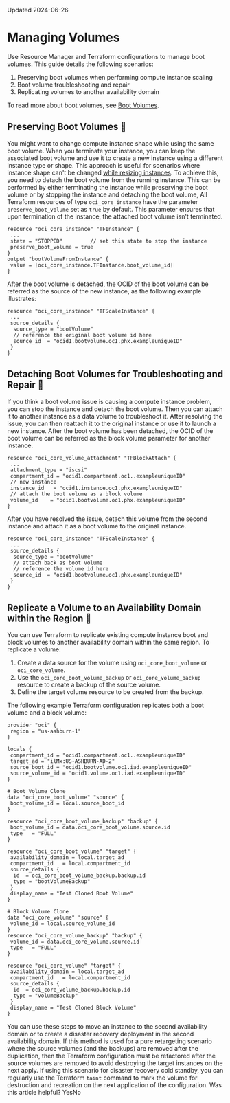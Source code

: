 Updated 2024-06-26
# Managing Volumes
Use Resource Manager and Terraform configurations to manage boot volumes.
This guide details the following scenarios:
  1. Preserving boot volumes when performing compute instance scaling
  2. Boot volume troubleshooting and repair
  3. Replicating volumes to another availability domain


To read more about boot volumes, see [Boot Volumes](https://docs.oracle.com/iaas/Content/Block/Concepts/bootvolumes.htm).
## Preserving Boot Volumes 🔗 
You might want to change compute instance shape while using the same boot volume. When you terminate your instance, you can keep the associated boot volume and use it to create a new instance using a different instance type or shape. This approach is useful for scenarios where instance shape can't be changed [while resizing instances](https://docs.oracle.com/iaas/Content/Compute/Tasks/resizinginstances.htm).
To achieve this, you need to detach the boot volume from the running instance. This can be performed by either terminating the instance while preserving the boot volume or by stopping the instance and detaching the boot volume,
All Terraform resources of type `oci_core_instance` have the parameter `preserve_boot_volume` set as `true` by default. This parameter ensures that upon termination of the instance, the attached boot volume isn't terminated.
```
resource "oci_core_instance" "TFInstance" {
 ...
 state = "STOPPED"         // set this state to stop the instance
 preserve_boot_volume = true
}
output "bootVolumeFromInstance" {
 value = [oci_core_instance.TFInstance.boot_volume_id]
}
```

After the boot volume is detached, the OCID of the boot volume can be referred as the source of the new instance, as the following example illustrates:
```
resource "oci_core_instance" "TFScaleInstance" {
 ...
 source_details {
  source_type = "bootVolume"
  // reference the original boot volume id here
  source_id  = "ocid1.bootvolume.oc1.phx.exampleuniqueID"  
 }
}
```

## Detaching Boot Volumes for Troubleshooting and Repair 🔗 
If you think a boot volume issue is causing a compute instance problem, you can stop the instance and detach the boot volume. Then you can attach it to another instance as a data volume to troubleshoot it. After resolving the issue, you can then reattach it to the original instance or use it to launch a new instance. 
After the boot volume has been detached, the OCID of the boot volume can be referred as the block volume parameter for another instance.
```
resource "oci_core_volume_attachment" "TFBlockAttach" {
 ...
 attachment_type = "iscsi"
 compartment_id = "ocid1.compartment.oc1..exampleuniqueID"
 // new instance
 instance_id   = "ocid1.instance.oc1.phx.exampleuniqueID"  
 // attach the boot volume as a block volume
 volume_id    = "ocid1.bootvolume.oc1.phx.exampleuniqueID"                                          
}
```

After you have resolved the issue, detach this volume from the second instance and attach it as a boot volume to the original instance.
```
resource "oci_core_instance" "TFScaleInstance" {
 ...
 source_details {
  source_type = "bootVolume"
  // attach back as boot volume
  // reference the volume id here
  source_id  = "ocid1.bootvolume.oc1.phx.exampleuniqueID"    
 }
}
```

## Replicate a Volume to an Availability Domain within the Region 🔗 
You can use Terraform to replicate existing compute instance boot and block volumes to another availability domain within the same region.
To replicate a volume:
  1. Create a data source for the volume using `oci_core_boot_volume` or `oci_core_volume`.
  2. Use the `oci_core_boot_volume_backup` or `oci_core_volume_backup` resource to create a backup of the source volume.
  3. Define the target volume resource to be created from the backup.


The following example Terraform configuration replicates both a boot volume and a block volume:
```
provider "oci" {
 region = "us-ashburn-1"
}
 
locals {
 compartment_id = "ocid1.compartment.oc1..exampleuniqueID"
 target_ad = "ilMx:US-ASHBURN-AD-2"
 source_boot_id = "ocid1.bootvolume.oc1.iad.exampleuniqueID"
 source_volume_id = "ocid1.volume.oc1.iad.exampleuniqueID"
}
 
# Boot Volume Clone
data "oci_core_boot_volume" "source" {
 boot_volume_id = local.source_boot_id
}
 
resource "oci_core_boot_volume_backup" "backup" {
 boot_volume_id = data.oci_core_boot_volume.source.id
 type   = "FULL"
}
 
resource "oci_core_boot_volume" "target" {
 availability_domain = local.target_ad
 compartment_id   = local.compartment_id
 source_details {
  id  = oci_core_boot_volume_backup.backup.id
  type = "bootVolumeBackup"
 }
 display_name = "Test Cloned Boot Volume"
}
 
# Block Volume Clone
data "oci_core_volume" "source" {
 volume_id = local.source_volume_id
}
resource "oci_core_volume_backup" "backup" {
 volume_id = data.oci_core_volume.source.id
 type   = "FULL"
}
 
resource "oci_core_volume" "target" {
 availability_domain = local.target_ad
 compartment_id   = local.compartment_id
 source_details {
  id  = oci_core_volume_backup.backup.id
  type = "volumeBackup"
 }
 display_name = "Test Cloned Block Volume"
}
```

You can use these steps to move an instance to the second availability domain or to create a disaster recovery deployment in the second availability domain. 
If this method is used for a pure retargeting scenario where the source volumes (and the backups) are removed after the duplication, then the Terraform configuration must be refactored after the source volumes are removed to avoid destroying the target instances on the next apply.
If using this scenario for disaster recovery cold standby, you can regularly use the Terraform `taint` command to mark the volume for destruction and recreation on the next application of the configuration.
Was this article helpful?
YesNo

